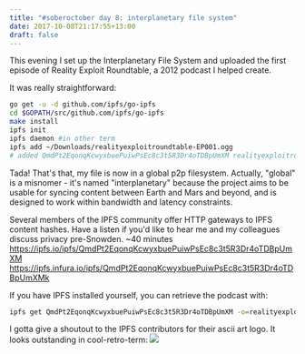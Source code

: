 ```yaml
---
title: "#soberoctober day 8: interplanetary file system"
date: 2017-10-08T21:17:55+13:00
draft: false
---
```


This evening I set up the Interplanetary File System and uploaded the first episode of Reality Exploit Roundtable, a 2012 podcast I helped
create.

It was really straightforward:
```sh
go get -u -d github.com/ipfs/go-ipfs
cd $GOPATH/src/github.com/ipfs/go-ipfs
make install
ipfs init
ipfs daemon #in other term
ipfs add ~/Downloads/realityexploitroundtable-EP001.ogg
# added QmdPt2EqonqKcwyxbuePuiwPsEc8c3t5R3Dr4oTDBpUmXM realityexploitroundtable-EP001.ogg
```
Tada! That's that, my file is now in a global p2p filesystem. Actually, "global" is a misnomer - it's named "interplanetary" because the
project aims to be usable for syncing content between Earth and Mars and beyond, and is designed to work within bandwidth and latency
constraints.

Several members of the IPFS community offer HTTP gateways to IPFS content hashes. Have a listen if you'd like to hear me and my colleagues
discuss privacy pre-Snowden. ~40 minutes
<br><a href="https://ipfs.io/ipfs/QmdPt2EqonqKcwyxbuePuiwPsEc8c3t5R3Dr4oTDBpUmXM">https://ipfs.io/ipfs/QmdPt2EqonqKcwyxbuePuiwPsEc8c3t5R3Dr4oTDBpUmXM</a>
<br><a href="https://ipfs.infura.io/ipfs/QmdPt2EqonqKcwyxbuePuiwPsEc8c3t5R3Dr4oTDBpUmXMk">https://ipfs.infura.io/ipfs/QmdPt2EqonqKcwyxbuePuiwPsEc8c3t5R3Dr4oTDBpUmXMk</a>

If you have IPFS installed yourself, you can retrieve the podcast with:
```sh
ipfs get QmdPt2EqonqKcwyxbuePuiwPsEc8c3t5R3Dr4oTDBpUmXM -o=realityexploitroundtable-EP001.ogg
```

I gotta give a shoutout to the IPFS contributors for their ascii art logo. It looks outstanding in cool-retro-term:
<image src="/images/crt-ipfs.png"/>
